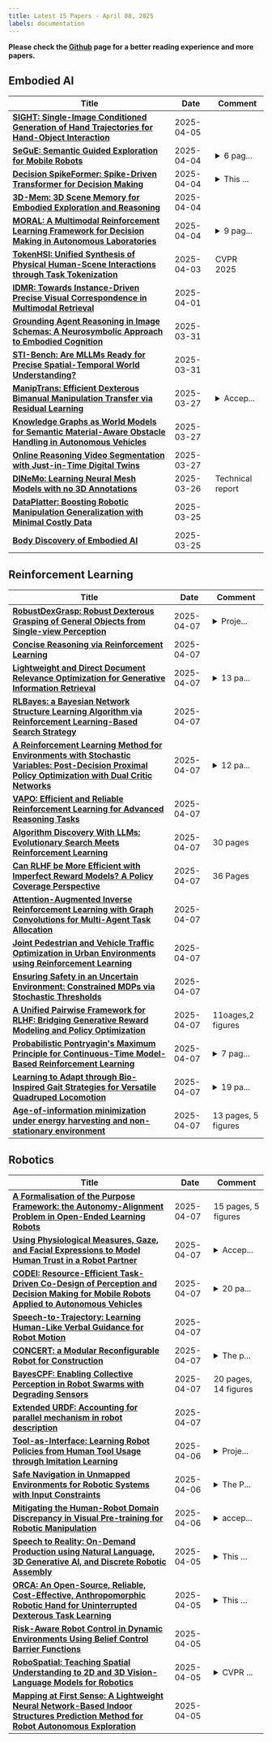 ```yaml
---
title: Latest 15 Papers - April 08, 2025
labels: documentation
---
```

**Please check the [Github](https://github.com/zezhishao/MTS_Daily_ArXiv) page for a better reading experience and more papers.**

## Embodied AI
| **Title** | **Date** | **Comment** |
| --- | --- | --- |
| **[SIGHT: Single-Image Conditioned Generation of Hand Trajectories for Hand-Object Interaction](http://arxiv.org/abs/2503.22869v2)** | 2025-04-05 |  |
| **[SeGuE: Semantic Guided Exploration for Mobile Robots](http://arxiv.org/abs/2504.03629v1)** | 2025-04-04 | <details><summary>6 pag...</summary><p>6 pages, 4 figures, 3 tables</p></details> |
| **[Decision SpikeFormer: Spike-Driven Transformer for Decision Making](http://arxiv.org/abs/2504.03800v1)** | 2025-04-04 | <details><summary>This ...</summary><p>This work has been accepted to CVPR 2025</p></details> |
| **[3D-Mem: 3D Scene Memory for Embodied Exploration and Reasoning](http://arxiv.org/abs/2411.17735v5)** | 2025-04-04 |  |
| **[MORAL: A Multimodal Reinforcement Learning Framework for Decision Making in Autonomous Laboratories](http://arxiv.org/abs/2504.03153v1)** | 2025-04-04 | <details><summary>9 pag...</summary><p>9 pages, 14 figures and 3 tables</p></details> |
| **[TokenHSI: Unified Synthesis of Physical Human-Scene Interactions through Task Tokenization](http://arxiv.org/abs/2503.19901v2)** | 2025-04-03 | CVPR 2025 |
| **[IDMR: Towards Instance-Driven Precise Visual Correspondence in Multimodal Retrieval](http://arxiv.org/abs/2504.00954v1)** | 2025-04-01 |  |
| **[Grounding Agent Reasoning in Image Schemas: A Neurosymbolic Approach to Embodied Cognition](http://arxiv.org/abs/2503.24110v1)** | 2025-03-31 |  |
| **[STI-Bench: Are MLLMs Ready for Precise Spatial-Temporal World Understanding?](http://arxiv.org/abs/2503.23765v1)** | 2025-03-31 |  |
| **[ManipTrans: Efficient Dexterous Bimanual Manipulation Transfer via Residual Learning](http://arxiv.org/abs/2503.21860v1)** | 2025-03-27 | <details><summary>Accep...</summary><p>Accepted to CVPR 2025</p></details> |
| **[Knowledge Graphs as World Models for Semantic Material-Aware Obstacle Handling in Autonomous Vehicles](http://arxiv.org/abs/2503.21232v1)** | 2025-03-27 |  |
| **[Online Reasoning Video Segmentation with Just-in-Time Digital Twins](http://arxiv.org/abs/2503.21056v1)** | 2025-03-27 |  |
| **[DINeMo: Learning Neural Mesh Models with no 3D Annotations](http://arxiv.org/abs/2503.20220v1)** | 2025-03-26 | Technical report |
| **[DataPlatter: Boosting Robotic Manipulation Generalization with Minimal Costly Data](http://arxiv.org/abs/2503.19516v1)** | 2025-03-25 |  |
| **[Body Discovery of Embodied AI](http://arxiv.org/abs/2503.19941v1)** | 2025-03-25 |  |

## Reinforcement Learning
| **Title** | **Date** | **Comment** |
| --- | --- | --- |
| **[RobustDexGrasp: Robust Dexterous Grasping of General Objects from Single-view Perception](http://arxiv.org/abs/2504.05287v1)** | 2025-04-07 | <details><summary>Proje...</summary><p>Project Page: https://zdchan.github.io/Robust_DexGrasp/</p></details> |
| **[Concise Reasoning via Reinforcement Learning](http://arxiv.org/abs/2504.05185v1)** | 2025-04-07 |  |
| **[Lightweight and Direct Document Relevance Optimization for Generative Information Retrieval](http://arxiv.org/abs/2504.05181v1)** | 2025-04-07 | <details><summary>13 pa...</summary><p>13 pages, 5 figures. Submitted to SIGIR 2025. Proposes DDRO, a lightweight and reinforcement-free document relevance optimization method for generative retrieval. Code and pretrained models available at: https://github.com/kidist-amde/DDRO-Direct-Document-Relevance-Optimization</p></details> |
| **[RLBayes: a Bayesian Network Structure Learning Algorithm via Reinforcement Learning-Based Search Strategy](http://arxiv.org/abs/2504.05167v1)** | 2025-04-07 |  |
| **[A Reinforcement Learning Method for Environments with Stochastic Variables: Post-Decision Proximal Policy Optimization with Dual Critic Networks](http://arxiv.org/abs/2504.05150v1)** | 2025-04-07 | <details><summary>12 pa...</summary><p>12 pages, 4 figures. Accepted for presentation at IJCNN 2025</p></details> |
| **[VAPO: Efficient and Reliable Reinforcement Learning for Advanced Reasoning Tasks](http://arxiv.org/abs/2504.05118v1)** | 2025-04-07 |  |
| **[Algorithm Discovery With LLMs: Evolutionary Search Meets Reinforcement Learning](http://arxiv.org/abs/2504.05108v1)** | 2025-04-07 | 30 pages |
| **[Can RLHF be More Efficient with Imperfect Reward Models? A Policy Coverage Perspective](http://arxiv.org/abs/2502.19255v2)** | 2025-04-07 | 36 Pages |
| **[Attention-Augmented Inverse Reinforcement Learning with Graph Convolutions for Multi-Agent Task Allocation](http://arxiv.org/abs/2504.05045v1)** | 2025-04-07 |  |
| **[Joint Pedestrian and Vehicle Traffic Optimization in Urban Environments using Reinforcement Learning](http://arxiv.org/abs/2504.05018v1)** | 2025-04-07 |  |
| **[Ensuring Safety in an Uncertain Environment: Constrained MDPs via Stochastic Thresholds](http://arxiv.org/abs/2504.04973v1)** | 2025-04-07 |  |
| **[A Unified Pairwise Framework for RLHF: Bridging Generative Reward Modeling and Policy Optimization](http://arxiv.org/abs/2504.04950v1)** | 2025-04-07 | 11oages,2 figures |
| **[Probabilistic Pontryagin's Maximum Principle for Continuous-Time Model-Based Reinforcement Learning](http://arxiv.org/abs/2504.02543v2)** | 2025-04-07 | <details><summary>7 pag...</summary><p>7 pages, 2 figures, 2 tables</p></details> |
| **[Learning to Adapt through Bio-Inspired Gait Strategies for Versatile Quadruped Locomotion](http://arxiv.org/abs/2412.09440v2)** | 2025-04-07 | <details><summary>19 pa...</summary><p>19 pages, 8 figures, journal paper</p></details> |
| **[Age-of-information minimization under energy harvesting and non-stationary environment](http://arxiv.org/abs/2504.04916v1)** | 2025-04-07 | 13 pages, 5 figures |

## Robotics
| **Title** | **Date** | **Comment** |
| --- | --- | --- |
| **[A Formalisation of the Purpose Framework: the Autonomy-Alignment Problem in Open-Ended Learning Robots](http://arxiv.org/abs/2403.02514v2)** | 2025-04-07 | 15 pages, 5 figures |
| **[Using Physiological Measures, Gaze, and Facial Expressions to Model Human Trust in a Robot Partner](http://arxiv.org/abs/2504.05291v1)** | 2025-04-07 | <details><summary>Accep...</summary><p>Accepted at the IEEE International Conference on Robotics and Automation (ICRA), 2025</p></details> |
| **[CODEI: Resource-Efficient Task-Driven Co-Design of Perception and Decision Making for Mobile Robots Applied to Autonomous Vehicles](http://arxiv.org/abs/2503.10296v2)** | 2025-04-07 | <details><summary>20 pa...</summary><p>20 pages, 33 images, IEEE Transactions on Robotics</p></details> |
| **[Speech-to-Trajectory: Learning Human-Like Verbal Guidance for Robot Motion](http://arxiv.org/abs/2504.05084v1)** | 2025-04-07 |  |
| **[CONCERT: a Modular Reconfigurable Robot for Construction](http://arxiv.org/abs/2504.04998v1)** | 2025-04-07 | <details><summary>The p...</summary><p>The paper is currently under review at the Journal of Field Robotics. We will update the related information in case of acceptance</p></details> |
| **[BayesCPF: Enabling Collective Perception in Robot Swarms with Degrading Sensors](http://arxiv.org/abs/2504.04774v1)** | 2025-04-07 | 20 pages, 14 figures |
| **[Extended URDF: Accounting for parallel mechanism in robot description](http://arxiv.org/abs/2504.04767v1)** | 2025-04-07 |  |
| **[Tool-as-Interface: Learning Robot Policies from Human Tool Usage through Imitation Learning](http://arxiv.org/abs/2504.04612v1)** | 2025-04-06 | <details><summary>Proje...</summary><p>Project Page: https://tool-as-interface.github.io. 17 pages, 14 figures</p></details> |
| **[Safe Navigation in Unmapped Environments for Robotic Systems with Input Constraints](http://arxiv.org/abs/2410.02106v3)** | 2025-04-06 | <details><summary>The P...</summary><p>The Preprint was submitted to the 2025 Conference on Decision and Control (CDC). arXiv admin note: substantial text overlap with arXiv:2409.01458</p></details> |
| **[Mitigating the Human-Robot Domain Discrepancy in Visual Pre-training for Robotic Manipulation](http://arxiv.org/abs/2406.14235v3)** | 2025-04-06 | <details><summary>accep...</summary><p>accepted by CVPR 2025. Project Page: https://jiaming-zhou.github.io/projects/HumanRobotAlign</p></details> |
| **[Speech to Reality: On-Demand Production using Natural Language, 3D Generative AI, and Discrete Robotic Assembly](http://arxiv.org/abs/2409.18390v4)** | 2025-04-05 | <details><summary>This ...</summary><p>This work has been submitted to the IEEE for possible publication. An updated version will replace this version</p></details> |
| **[ORCA: An Open-Source, Reliable, Cost-Effective, Anthropomorphic Robotic Hand for Uninterrupted Dexterous Task Learning](http://arxiv.org/abs/2504.04259v1)** | 2025-04-05 | <details><summary>This ...</summary><p>This work has been submitted to the IEEE for possible publication</p></details> |
| **[Risk-Aware Robot Control in Dynamic Environments Using Belief Control Barrier Functions](http://arxiv.org/abs/2504.04097v1)** | 2025-04-05 |  |
| **[RoboSpatial: Teaching Spatial Understanding to 2D and 3D Vision-Language Models for Robotics](http://arxiv.org/abs/2411.16537v4)** | 2025-04-05 | <details><summary>CVPR ...</summary><p>CVPR 2025 (Oral); Project Website: https://chanh.ee/RoboSpatial</p></details> |
| **[Mapping at First Sense: A Lightweight Neural Network-Based Indoor Structures Prediction Method for Robot Autonomous Exploration](http://arxiv.org/abs/2504.04061v1)** | 2025-04-05 |  |

